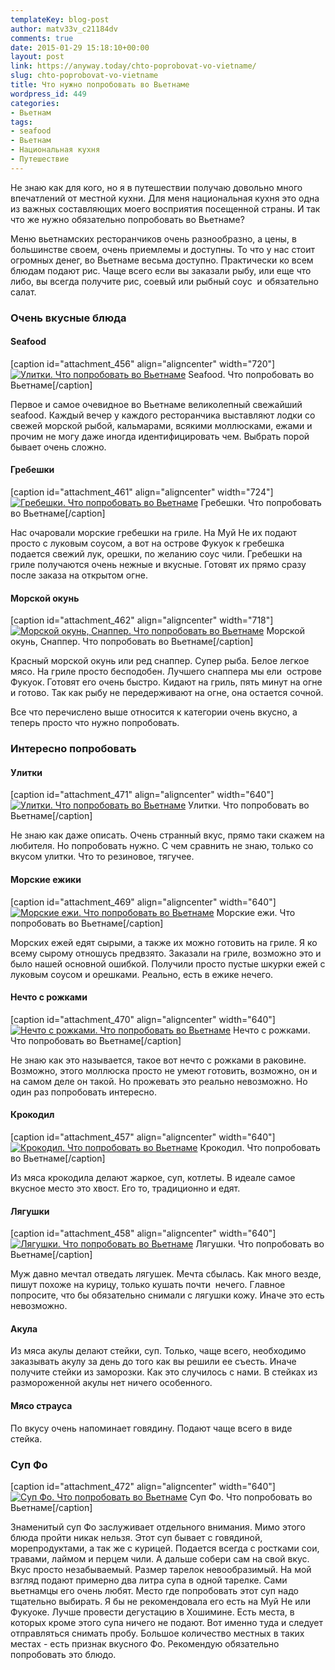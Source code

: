 ```yaml
---
templateKey: blog-post
author: matv33v_c21184dv
comments: true
date: 2015-01-29 15:18:10+00:00
layout: post
link: https://anyway.today/chto-poprobovat-vo-vietname/
slug: chto-poprobovat-vo-vietname
title: Что нужно попробовать во Вьетнаме
wordpress_id: 449
categories:
- Вьетнам
tags:
- seafood
- Вьетнам
- Национальная кухня
- Путешествие
---
```


Не знаю как для кого, но я в путешествии получаю довольно много впечатлений от местной кухни. Для меня национальная кухня это одна из важных составляющих моего восприятия посещенной страны. И так что же нужно обязательно попробовать во Вьетнаме?


<!-- more -->


Меню вьетнамских ресторанчиков очень разнообразно, а цены, в большинстве своем, очень приемлемы и доступны. То что у нас стоит огромных денег, во Вьетнаме весьма доступно. Практически ко всем блюдам подают рис. Чаще всего если вы заказали рыбу, или еще что либо, вы всегда получите рис, соевый или рыбный соус  и обязательно салат.





### Очень вкусные блюда




#### Seafood


[caption id="attachment_456" align="aligncenter" width="720"][![Улитки. Что попробовать во Вьетнаме](https://anyway.today/wp-content/uploads/2015/01/2014-10-19_Vietnam_0102-1024x683.jpg)](https://anyway.today/wp-content/uploads/2015/01/2014-10-19_Vietnam_0102.jpg) Seafood. Что попробовать во Вьетнаме[/caption]



Первое и самое очевидное во Вьетнаме великолепный свежайший seafood. Каждый вечер у каждого ресторанчика выставляют лодки со свежей морской рыбой, кальмарами, всякими моллюсками, ежами и прочим не могу даже иногда идентифицировать чем. Выбрать порой бывает очень сложно.


#### Гребешки


[caption id="attachment_461" align="aligncenter" width="724"][![Гребешки. Что попробовать во Вьетнаме](https://anyway.today/wp-content/uploads/2015/01/2014-10-26_Vietnam_0687-1024x683.jpg)](https://anyway.today/wp-content/uploads/2015/01/2014-10-26_Vietnam_0687.jpg) Гребешки. Что попробовать во Вьетнаме[/caption]

Нас очаровали морские гребешки на гриле. На Муй Не их подают просто с луковым соусом, а вот на острове Фукуок к гребешка подается свежий лук, орешки, по желанию соус чили. Гребешки на гриле получаются очень нежные и вкусные. Готовят их прямо сразу после заказа на открытом огне.


#### Морской окунь


[caption id="attachment_462" align="aligncenter" width="718"][![Морской окунь, Снаппер. Что попробовать во Вьетнаме](https://anyway.today/wp-content/uploads/2015/01/2014-10-26_Vietnam_0688-1024x683.jpg)](https://anyway.today/wp-content/uploads/2015/01/2014-10-26_Vietnam_0688.jpg) Морской окунь, Снаппер. Что попробовать во Вьетнаме[/caption]

Красный морской окунь или ред снаппер. Супер рыба. Белое легкое мясо. На гриле просто бесподобен. Лучшего снаппера мы ели  острове Фукуок. Готовят его очень быстро. Кидают на гриль, пять минут на огне и готово. Так как рыбу не передерживают на огне, она остается сочной.

Все что перечислено выше относится к категории очень вкусно, а теперь просто что нужно попробовать.


### Интересно попробовать




#### Улитки


[caption id="attachment_471" align="aligncenter" width="640"][![Улитки. Что попробовать во Вьетнаме](https://anyway.today/wp-content/uploads/2015/01/2014-10-31_Vietnam_1035-1024x683.jpg)](https://anyway.today/wp-content/uploads/2015/01/2014-10-31_Vietnam_1035.jpg) Улитки. Что попробовать во Вьетнаме[/caption]

Не знаю как даже описать. Очень странный вкус, прямо таки скажем на любителя. Но попробовать нужно. С чем сравнить не знаю, только со вкусом улитки. Что то резиновое, тягучее.


#### Морские ежики


[caption id="attachment_469" align="aligncenter" width="640"][![Морские ежи. Что попробовать во Вьетнаме](https://anyway.today/wp-content/uploads/2015/01/2014-10-27_Vietnam_0739-1024x683.jpg)](https://anyway.today/wp-content/uploads/2015/01/2014-10-27_Vietnam_0739.jpg) Морские ежи. Что попробовать во Вьетнаме[/caption]

Морских ежей едят сырыми, а также их можно готовить на гриле. Я ко всему сырому отношусь предвзято. Заказали на гриле, возможно это и было нашей основной ошибкой. Получили просто пустые шкурки ежей с луковым соусом и орешками. Реально, есть в ежике нечего.


#### Нечто с рожками


[caption id="attachment_470" align="aligncenter" width="640"][![Нечто с рожками.  Что попробовать во Вьетнаме](https://anyway.today/wp-content/uploads/2015/01/2014-10-27_Vietnam_0742-1024x683.jpg)](https://anyway.today/wp-content/uploads/2015/01/2014-10-27_Vietnam_0742.jpg) Нечто с рожками. Что попробовать во Вьетнаме[/caption]

Не знаю как это называется, такое вот нечто с рожками в раковине. Возможно, этого моллюска просто не умеют готовить, возможно, он и на самом деле он такой. Но прожевать это реально невозможно. Но один раз попробовать интересно.


#### Крокодил


[caption id="attachment_457" align="aligncenter" width="640"][![Крокодил.  Что попробовать во Вьетнаме](https://anyway.today/wp-content/uploads/2015/01/2014-10-21_Vietnam_0262-1024x683.jpg)](https://anyway.today/wp-content/uploads/2015/01/2014-10-21_Vietnam_0262.jpg) Крокодил. Что попробовать во Вьетнаме[/caption]

Из мяса крокодила делают жаркое, суп, котлеты. В идеале самое вкусное место это хвост. Его то, традиционно и едят.


#### Лягушки


[caption id="attachment_458" align="aligncenter" width="640"][![Лягушки.  Что попробовать во Вьетнаме](https://anyway.today/wp-content/uploads/2015/01/2014-10-21_Vietnam_0263-1024x683.jpg)](https://anyway.today/wp-content/uploads/2015/01/2014-10-21_Vietnam_0263.jpg) Лягушки. Что попробовать во Вьетнаме[/caption]

Муж давно мечтал отведать лягушек. Мечта сбылась. Как много везде, пишут похоже на курицу, только кушать почти  нечего. Главное попросите, что бы обязательно снимали с лягушки кожу. Иначе это есть невозможно.


#### Акула


Из мяса акулы делают стейки, суп. Только, чаще всего, необходимо заказывать акулу за день до того как вы решили ее съесть. Иначе получите стейки из заморозки. Как это случилось с нами. В стейках из размороженной акулы нет ничего особенного.


#### Мясо страуса


По вкусу очень напоминает говядину. Подают чаще всего в виде стейка.


### Суп Фо


[caption id="attachment_472" align="aligncenter" width="640"][![Суп Фо. Что попробовать во Вьетнаме](https://anyway.today/wp-content/uploads/2015/01/2014-11-02_Vietnam_1080-1024x683.jpg)](https://anyway.today/wp-content/uploads/2015/01/2014-11-02_Vietnam_1080.jpg) Суп Фо. Что попробовать во Вьетнаме[/caption]


Знаменитый суп Фо заслуживает отдельного внимания. Мимо этого блюда пройти никак нельзя. Этот суп бывает с говядиной, морепродуктами, а так же с курицей. Подается всегда с ростками сои, травами, лаймом и перцем чили. А дальше собери сам на свой вкус. Вкус просто незабываемый. Размер тарелок невообразимый. На мой взгляд подают примерно два литра супа в одной тарелке. Сами вьетнамцы его очень любят. Место где попробовать этот суп надо тщательно выбирать. Я бы не рекомендовала его есть на Муй Не или Фукуоке. Лучше провести дегустацию в Хошимине. Есть места, в которых кроме этого супа ничего не подают. Вот именно туда и следует отправляться снимать пробу. Большое количество местных в таких местах - есть признак вкусного Фо. Рекомендую обязательно попробовать это блюдо.
